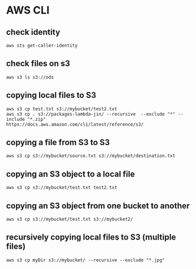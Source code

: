 # AWS CLI

## check identity 
```
aws sts get-caller-identity
```
## check files on s3
```
aws s3 ls s3://ods
```
## copying local files to S3
```
aws s3 cp test.txt s3://mybucket/test2.txt
aws s3 cp . s3://packages-lambda-jin/ --recursive  --exclude "*" --include "*.zip"
https://docs.aws.amazon.com/cli/latest/reference/s3/
```
## copying a file from S3 to S3
```
aws s3 cp s3://mybucket/source.txt s3://mybucket/destination.txt
```
## copying an S3 object to a local file
```
aws s3 cp s3://mybucket/test.txt test2.txt
```

## copying an S3 object from one bucket to another
```
aws s3 cp s3://mybucket/test.txt s3://mybucket2/
```
## recursively copying local files to S3 (multiple files)
```
aws s3 cp myDir s3://mybucket/ --recursive --exclude "*.jpg"
```



